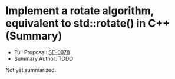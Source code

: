 # Implement a rotate algorithm, equivalent to std::rotate() in C++ (Summary)

* Full Proposal: [SE-0078](https://github.com/apple/swift-evolution/blob/main/proposals/0078-rotate-algorithm.md)
* Summary Author: TODO

Not yet summarized.
